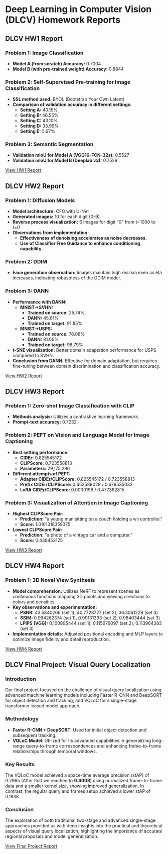 # Deep Learning in Computer Vision (DLCV) Homework Reports

## DLCV HW1 Report
### Problem 1: Image Classification
- **Model A (from scratch) Accuracy:** 0.7004
- **Model B (with pre-trained weight) Accuracy:** 0.8844

### Problem 2: Self-Supervised Pre-training for Image Classification
- **SSL method used:** BYOL (Bootstrap Your Own Latent)
- **Comparison of validation accuracy in different settings:**
  - **Setting A:** 40.15%
  - **Setting B:** 46.55%
  - **Setting C:** 43.10%
  - **Setting D:** 33.99%
  - **Setting E:** 5.67%

### Problem 3: Semantic Segmentation
- **Validation mIoU for Model A (VGG16-FCN-32s):** 0.5527
- **Validation mIoU for Model B (Deeplab v3):** 0.7529

[View HW1 Report](https://github.com/ryanchenggg/DLCV-Fall-2023/blob/master/hw1/hw1_r11521701.pdf)

## DLCV HW2 Report
### Problem 1: Diffusion Models
- **Model architecture:** CFG with U-Net
- **Generated images:** 10 for each digit (0-9)
- **Reverse process visualization:** 6 images for digit "0" from t=1000 to t=0
- **Observations from implementation:**
  - **Effectiveness of denoising accelerates as noise decreases.**
  - **Use of Classifier Free Guidance to enhance conditioning capability.**

### Problem 2: DDIM
- **Face generation observation:** Images maintain high realism even as eta increases, indicating robustness of the DDIM model.

### Problem 3: DANN
- **Performance with DANN:**
  - **MNIST→SVHN:** 
    - **Trained on source:** 25.74%
    - **DANN:** 45.61%
    - **Trained on target:** 91.85%
  - **MNIST→USPS:**
    - **Trained on source:** 76.08%
    - **DANN:** 81.05%
    - **Trained on target:** 98.79%
- **t-SNE visualization:** Better domain adaptation performance for USPS compared to SVHN.
- **Conclusion from DANN:** Effective for domain adaptation, but requires fine-tuning between domain discrimination and classification accuracy.

[View HW2 Report](https://github.com/ryanchenggg/DLCV-Fall-2023/blob/master/hw2/hw2_r11521701.pdf)

## DLCV HW3 Report
### Problem 1: Zero-shot Image Classification with CLIP
- **Methods analysis:** Utilizes a contrastive learning framework.
- **Prompt-text accuracy:** 0.7232

### Problem 2: PEFT on Vision and Language Model for Image Captioning
- **Best setting performance:**
  - **CIDEr:** 0.825545172
  - **CLIPScore:** 0.723558813
  - **Parameters:** 29,175,296
- **Different attempts of PEFT:**
  - **Adapter CIDEr/CLIPScore:** 0.825545172 / 0.723558813
  - **Prefix CIDEr/CLIPScore:** 0.452588029 / 0.679535032
  - **LoRA CIDEr/CLIPScore:** 0.0000198 / 0.477362815

### Problem 3: Visualization of Attention in Image Captioning
- **Highest CLIPScore Pair:**
  - **Prediction:** "a young man sitting on a couch holding a wii controller."
  - **Score:** 1.0101318359375
- **Lowest CLIPScore Pair:**
  - **Prediction:** "a photo of a vintage car and a computer."
  - **Score:** 0.439453125

[View HW3 Report](https://github.com/ryanchenggg/DLCV-Fall-2023/blob/master/hw3/hw3_r11521701.pdf)

## DLCV HW4 Report
### Problem 1: 3D Novel View Synthesis
- **Model comprehension:** Utilizes NeRF to represent scenes as continuous functions mapping 3D points and viewing directions to colors and densities.
- **Key observations and experimentation:**
  - **PSNR:** 43.5840266 (set 1), 40.7728727 (set 2), 36.3061229 (set 3)
  - **SSIM:** 0.994262374 (set 1), 0.99131393 (set 2), 0.98403444 (set 3)
  - **LPIPS (VGG):** 0.100895444 (set 1), 0.115679097 (set 2), 0.113964383 (set 3)
- **Implementation details:** Adjusted positional encoding and MLP layers to optimize image fidelity and detail reproduction.

[View HW4 Report](https://github.com/ryanchenggg/DLCV-Fall-2023/blob/master/hw4/hw4_r11521701.pdf)

## DLCV Final Project: Visual Query Localization
### Introduction
Our final project focused on the challenge of visual query localization using advanced machine learning models including Faster R-CNN and DeepSORT for object detection and tracking, and VQLoC for a single-stage transformer-based model approach.

### Methodology
- **Faster R-CNN + DeepSORT**: Used for initial object detection and subsequent tracking.
- **VQLoC Model**: Utilized for its advanced capabilities in generalizing long-range query-to-frame correspondences and enhancing frame-to-frame relationships through temporal windows.

### Key Results
The VQLoC model achieved a space-time average precision (stAP) of 0.2965 (After that we reached to **0.4008**) using normalized frame-to-frame data and a smaller kernel size, showing improved generalization. In contrast, the regular query and frames setup achieved a lower stAP of 0.1938.

### Conclusion
The exploration of both traditional two-stage and advanced single-stage approaches provided us with deep insights into the practical and theoretical aspects of visual query localization, highlighting the importance of accurate regional proposals and model generalization.

[View Final Project Report](https://github.com/ryanchenggg/DLCV-Fall-2023/blob/master/Final/poster.pdf)
